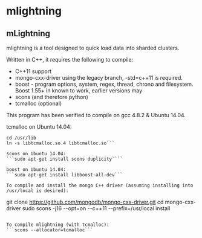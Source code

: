# mlightning

mLightning
----------

mlightning is a tool designed to quick load data into sharded clusters.

Written in C++, it requires the following to compile:
* C++11 support
* mongo-cxx-driver using the legacy branch, -std=c++11 is required.
* boost - program options, system, regex, thread, chrono and filesystem.  Boost 1.55+ in known to work, earlier versions may
* scons (and therefore python)
* tcmalloc (optional)

This program has been verified to compile on gcc 4.8.2 & Ubuntu 14.04.

tcmalloc on Ubuntu 14.04:
```sudo apt-get install libtcmalloc-minimal4
cd /usr/lib
ln -s libtcmalloc.so.4 libtcmalloc.so```

scons on Ubuntu 14.04:
```sudo apt-get install scons duplicity````

boost on Ubuntu 14.04:
```sudo apt-get install libboost-all-dev```

To compile and install the mongo C++ driver (assuming installing into /usr/local is desired):
```
git clone https://github.com/mongodb/mongo-cxx-driver.git
cd mongo-cxx-driver
sudo scons -j16 --opt=on --c++11 --prefix=/usr/local install
```

To compile mlightning (with tcmalloc):
```scons --allocator=tcmalloc```
